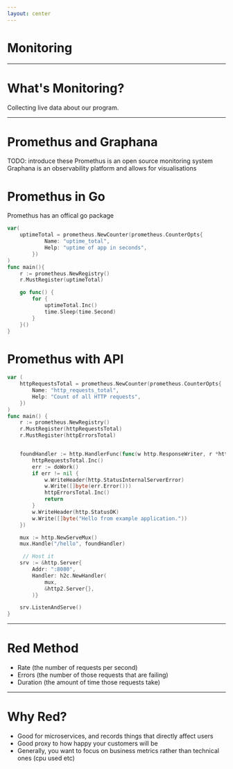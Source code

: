 ```yaml
---
layout: center
---
```


# Monitoring

---

# What's Monitoring? 

Collecting live data about our program.

---

# Promethus and Graphana

TODO: introduce these
Promethus is an open source monitoring system
Graphana is an observability platform and allows for visualisations

# Promethus in Go

Promethus has an offical go package
```go
var(
    uptimeTotal = prometheus.NewCounter(prometheus.CounterOpts{
            Name: "uptime_total",
            Help: "uptime of app in seconds",
        })
)
func main(){
    r := prometheus.NewRegistry()
    r.MustRegister(uptimeTotal)

    go func() {
        for {
            uptimeTotal.Inc()
            time.Sleep(time.Second)
        }
    }()
}
```

# Promethus with API
```go
var (
    httpRequestsTotal = prometheus.NewCounter(prometheus.CounterOpts{
        Name: "http_requests_total",
        Help: "Count of all HTTP requests",
    })
)
func main() {
    r := prometheus.NewRegistry()
    r.MustRegister(httpRequestsTotal)
    r.MustRegister(httpErrorsTotal)


    foundHandler := http.HandlerFunc(func(w http.ResponseWriter, r *http.Request) {
        httpRequestsTotal.Inc()
        err := doWork()
        if err != nil {
            w.WriteHeader(http.StatusInternalServerError)
            w.Write([]byte(err.Error()))
            httpErrorsTotal.Inc()
            return
        }
        w.WriteHeader(http.StatusOK)
        w.Write([]byte("Hello from example application."))
    })

    mux := http.NewServeMux()
    mux.Handle("/hello", foundHandler)

     // Host it
    srv := &http.Server{
        Addr: ":8080",
        Handler: h2c.NewHandler(
            mux,
            &http2.Server{},
        )}

    srv.ListenAndServe()
}
```

---
# Red Method
- Rate (the number of requests per second)
- Errors (the number of those requests that are failing)
- Duration (the amount of time those requests take)
---

# Why Red?
- Good for microservices, and records things that directly affect users
- Good proxy to how happy your customers will be
- Generally, you want to focus on business metrics rather than technical ones (cpu used etc)



